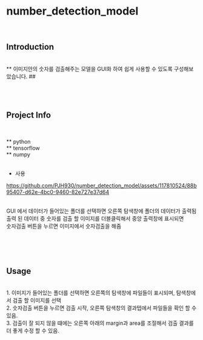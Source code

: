 # number_detection_model


</br>

## Introduction
</br>
** 이미지안의 숫자를 검출해주는 모델을 GUI화 하여 쉽게 사용할 수 있도록 구성해보았습니다. ## 
</br></br></br></br>

## Project Info

</br>

** python </br>
** tensorflow  </br>
** numpy </br>
</br>
* 사용 </br>


https://github.com/PJH930/number_detection_model/assets/117810524/88b95407-d62e-4bc0-9460-82e727e37d64

</br>
GUI 에서 데이터가 들어있는 폴더를 선택하면 오른쪽 탐색창에 폴더의 데이터가 출력됨</br>
출력 된 데이터 중 숫자를 검출 할 이미지를 더블클릭해서 중앙 출력창에 표시되면</br>
숫자검출 버튼을 누르면 이미지에서 숫자검출을 해줌</br>
</br></br></br></br>

## Usage
</br>
1. 이미지가 들어있는 폴더를 선택하면 오른쪽의 탐색창에 파일들이 표시되며, 탐색창에서 검출 할 이미지를 선택</br>
2. 숫자검출 버튼을 누르면 검출 시작, 오른쪽 탐색창의 결과텝에서 파일들을 확인 할 수 있음.</br>
3. 검출이 잘 되지 않을 떄에는 오른쪽 아래의 margin과 area를 조절해서 검출 결과를 더 좋게 수정 할 수 있음.</br>








